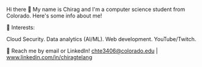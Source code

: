 Hi there 👋
My name is Chirag and I'm a computer science student from Colorado. Here's some info about me!

🌱 Interests:

Cloud Security.
Data analytics (AI/ML).
Web development.
YouTube/Twitch.

💬 Reach me by email or LinkedIn! chte3406@colorado.edu | www.linkedin.com/in/chiragtelang
